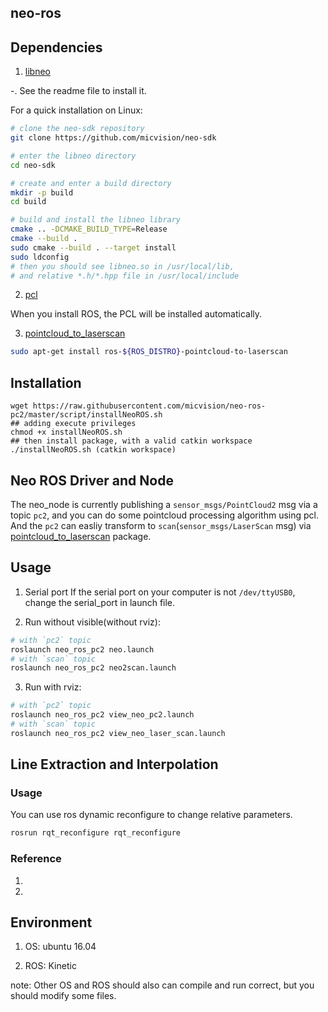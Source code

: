 neo-ros
---

## Dependencies
1. [libneo](https://www.github.com/micvision/neo-sdk)

  -. See the readme file to install it.

For a quick installation on Linux:

```bash
# clone the neo-sdk repository
git clone https://github.com/micvision/neo-sdk

# enter the libneo directory
cd neo-sdk

# create and enter a build directory
mkdir -p build
cd build

# build and install the libneo library
cmake .. -DCMAKE_BUILD_TYPE=Release
cmake --build .
sudo cmake --build . --target install
sudo ldconfig
# then you should see libneo.so in /usr/local/lib,
# and relative *.h/*.hpp file in /usr/local/include
```
2. [pcl](http://www.pointclouds.org)

  When you install ROS, the PCL will be installed automatically.

3. [pointcloud_to_laserscan](http://wiki.ros.org/pointcloud_to_laserscan)

```bash
sudo apt-get install ros-${ROS_DISTRO}-pointcloud-to-laserscan
```
## Installation

```shell
wget https://raw.githubusercontent.com/micvision/neo-ros-pc2/master/script/installNeoROS.sh
## adding execute privileges
chmod +x installNeoROS.sh
## then install package, with a valid catkin workspace
./installNeoROS.sh (catkin workspace)
```


## Neo ROS Driver and Node

The neo_node is currently publishing a `sensor_msgs/PointCloud2` msg via a topic `pc2`, and
you can do some pointcloud processing algorithm using pcl. And the `pc2` can easliy
transform to `scan`(`sensor_msgs/LaserScan` msg) via [pointcloud_to_laserscan](http://wiki.ros.org/pointcloud_to_laserscan) package.

## Usage
1. Serial port
  If the serial port on your computer is not `/dev/ttyUSB0`, change the serial_port in launch file.

2. Run without visible(without rviz):
``` bash
# with `pc2` topic
roslaunch neo_ros_pc2 neo.launch
# with `scan` topic
roslaunch neo_ros_pc2 neo2scan.launch
```

3. Run with rviz:
```bash
# with `pc2` topic
roslaunch neo_ros_pc2 view_neo_pc2.launch
# with `scan` topic
roslaunch neo_ros_pc2 view_neo_laser_scan.launch
```

## Line Extraction and Interpolation
### Usage

You can use ros dynamic reconfigure to change relative parameters.

```bash
rosrun rqt_reconfigure rqt_reconfigure
```

### Reference
1. [sweep-learning-examples]: https://github.com/scanse/sweep-learning-examples

2. [A comparison of line extraction algorithms using 2D laser rangefinder for indoor mobile robotics]: http://ieeexplore.ieee.org/document/1545234/

## Environment

1. OS: ubuntu 16.04

2. ROS: Kinetic

note: Other OS and ROS should also can compile and run correct, but you should modify some files.
